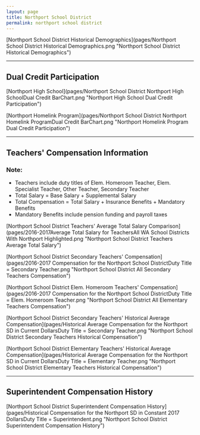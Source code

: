 ```yaml
---
layout: page
title: Northport School District
permalink: northport school district
---
```



[Northport School District Historical Demographics](pages/Northport School District Historical Demographics.png "Northport School District Historical Demographics")

___

## Dual Credit Participation

[Northport High School](pages/Northport School District Northport High SchoolDual Credit BarChart.png "Northport High School Dual Credit Participation")

[Northport Homelink Program](pages/Northport School District Northport Homelink ProgramDual Credit BarChart.png "Northport Homelink Program Dual Credit Participation")


___

## Teachers' Compensation Information
### Note:
- Teachers include duty titles of Elem. Homeroom Teacher, Elem. Specialist Teacher, Other Teacher, Secondary Teacher
- Total Salary = Base Salary + Supplemental Salary
- Total Compensation = Total Salary + Insurance Benefits + Mandatory Benefits
- Mandatory Benefits include pension funding and payroll taxes

[Northport School District Teachers' Average Total Salary Comparison](pages/2016-2017Average Total Salary for TeachersAll WA School Districts With Northport Highlighted.png "Northport School District Teachers Average Total Salary")

[Northport School District Secondary Teachers' Compensation](pages/2016-2017 Compensation for the Northport School DistrictDuty Title = Secondary Teacher.png "Northport School District All Secondary Teachers Compensation")

[Northport School District Elem. Homeroom Teachers' Compensation](pages/2016-2017 Compensation for the Northport School DistrictDuty Title = Elem. Homeroom Teacher.png "Northport School District All Elementary Teachers Compensation")

[Northport School District Secondary Teachers' Historical Average Compensation](pages/Historical Average Compensation for the Northport SD in Current DollarsDuty Title = Secondary Teacher.png "Northport School District Secondary Teachers Historical Compensation")

[Northport School District Elementary Teachers' Historical Average Compensation](pages/Historical Average Compensation for the Northport SD in Current DollarsDuty Title = Elementary Teacher.png "Northport School District Elementary Teachers Historical Compensation")


___

## Superintendent Compensation History

[Northport School District Superintendent Compensation History](pages/Historical Compensation for the Northport SD in Constant 2017 DollarsDuty Title = Superintendent.png "Northport School District Superintendent Compensation History")

